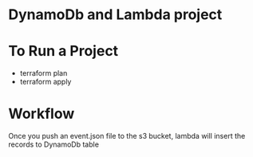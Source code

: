 # DynamoDb and Lambda project

# To Run a Project

- terraform plan
- terraform apply

# Workflow

Once you push an event.json file to the s3 bucket, lambda will insert the records to DynamoDb table
